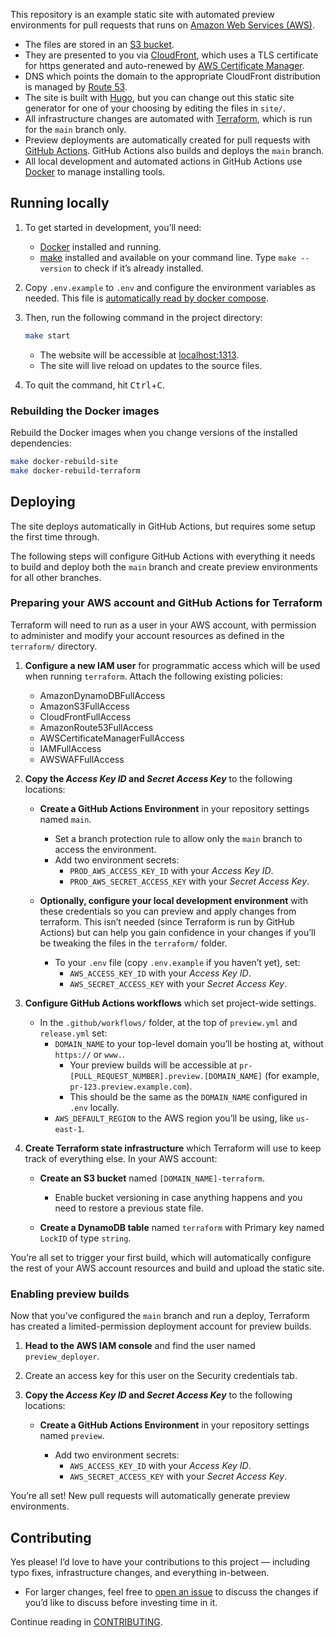 This repository is an example static site with automated preview environments for pull requests that runs on [Amazon Web Services (AWS)](https://aws.amazon.com/).

- The files are stored in an [S3 bucket](https://aws.amazon.com/s3/).
- They are presented to you via [CloudFront](https://aws.amazon.com/cloudfront/), which uses a TLS certificate for https generated and auto-renewed by [AWS Certificate Manager](https://aws.amazon.com/certificate-manager/).
- DNS which points the domain to the appropriate CloudFront distribution is managed by [Route 53](https://aws.amazon.com/route53/).
- The site is built with [Hugo](https://gohugo.io/), but you can change out this static site generator for one of your choosing by editing the files in `site/`.
- All infrastructure changes are automated with [Terraform](https://www.terraform.io/), which is run for the `main` branch only.
- Preview deployments are automatically created for pull requests with [GitHub Actions](https://github.com/features/actions). GitHub Actions also builds and deploys the `main` branch.
- All local development and automated actions in GitHub Actions use [Docker](https://www.docker.com/) to manage installing tools.

## Running locally

1. To get started in development, you’ll need:

    - [Docker](https://www.docker.com/) installed and running.
    - [make](https://www.gnu.org/software/make/) installed and available on your command line. Type `make --version` to check if it’s already installed.

2. Copy `.env.example` to `.env` and configure the environment variables as needed. This file is [automatically read by docker compose](https://docs.docker.com/compose/env-file/).

3. Then, run the following command in the project directory:

    ```bash
    make start
    ```

    - The website will be accessible at [localhost:1313](http://localhost:1313/).
    - The site will live reload on updates to the source files.

4. To quit the command, hit <kbd>Ctrl</kbd>+<kbd>C</kbd>.

### Rebuilding the Docker images

Rebuild the Docker images when you change versions of the installed dependencies:

```bash
make docker-rebuild-site
make docker-rebuild-terraform
```

## Deploying

The site deploys automatically in GitHub Actions, but requires some setup the first time through.

The following steps will configure GitHub Actions with everything it needs to build and deploy both the `main` branch and create preview environments for all other branches.

### Preparing your AWS account and GitHub Actions for Terraform

Terraform will need to run as a user in your AWS account, with permission to administer and modify your account resources as defined in the `terraform/` directory.

1. **Configure a new IAM user** for programmatic access which will be used when running `terraform`. Attach the following existing policies:

    - AmazonDynamoDBFullAccess
    - AmazonS3FullAccess
    - CloudFrontFullAccess
    - AmazonRoute53FullAccess
    - AWSCertificateManagerFullAccess
    - IAMFullAccess
    - AWSWAFFullAccess

2. **Copy the _Access Key ID_ and _Secret Access Key_** to the following locations:

    - **Create a GitHub Actions Environment** in your repository settings named `main`.

        - Set a branch protection rule to allow only the `main` branch to access the environment.
        - Add two environment secrets:
            - `PROD_AWS_ACCESS_KEY_ID` with your _Access Key ID_.
            - `PROD_AWS_SECRET_ACCESS_KEY` with your _Secret Access Key_.

    - **Optionally, configure your local development environment** with these credentials so you can preview and apply changes from terraform. This isn’t needed (since Terraform is run by GitHub Actions) but can help you gain confidence in your changes if you’ll be tweaking the files in the `terraform/` folder.

        - To your `.env` file (copy `.env.example` if you haven’t yet), set:
            - `AWS_ACCESS_KEY_ID` with your _Access Key ID_.
            - `AWS_SECRET_ACCESS_KEY` with your _Secret Access Key_.

3. **Configure GitHub Actions workflows** which set project-wide settings.

    - In the `.github/workflows/` folder, at the top of `preview.yml` and `release.yml` set:
        - `DOMAIN_NAME` to your top-level domain you’ll be hosting at, without `https://` or `www.`.
            - Your preview builds will be accessible at `pr-[PULL_REQUEST_NUMBER].preview.[DOMAIN_NAME]` (for example, `pr-123.preview.example.com`).
            - This should be the same as the `DOMAIN_NAME` configured in `.env` locally.
        - `AWS_DEFAULT_REGION` to the AWS region you’ll be using, like `us-east-1`.

4. **Create Terraform state infrastructure** which Terraform will use to keep track of everything else. In your AWS account:

    - **Create an S3 bucket** named `[DOMAIN_NAME]-terraform`.

        - Enable bucket versioning in case anything happens and you need to restore a previous state file.

    - **Create a DynamoDB table** named `terraform` with Primary key named `LockID` of type `string`.

You’re all set to trigger your first build, which will automatically configure the rest of your AWS account resources and build and upload the static site.

### Enabling preview builds

Now that you’ve configured the `main` branch and run a deploy, Terraform has created a limited-permission deployment account for preview builds.

1. **Head to the AWS IAM console** and find the user named `preview_deployer`.

2. Create an access key for this user on the Security credentials tab.

3. **Copy the _Access Key ID_ and _Secret Access Key_** to the following locations:

    - **Create a GitHub Actions Environment** in your repository settings named `preview`.

        - Add two environment secrets:
            - `AWS_ACCESS_KEY_ID` with your _Access Key ID_.
            - `AWS_SECRET_ACCESS_KEY` with your _Secret Access Key_.

You’re all set! New pull requests will automatically generate preview environments.

## Contributing

Yes please! I’d love to have your contributions to this project — including typo fixes, infrastructure changes, and everything in-between.

- For larger changes, feel free to [open an issue](https://github.com/adunkman/static-site-with-preview-builds/issues/new/choose) to discuss the changes if you’d like to discuss before investing time in it.

Continue reading in [CONTRIBUTING](CONTRIBUTING.md).
